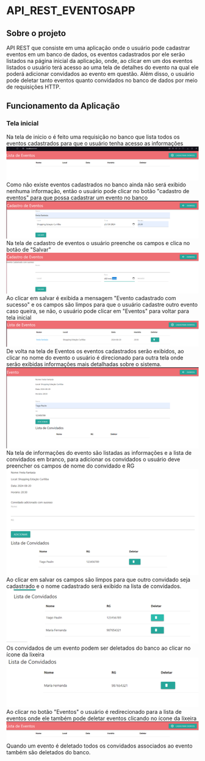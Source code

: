 # API_REST_EVENTOSAPP

## Sobre o projeto
API REST que consiste em uma aplicação onde o usuário pode cadastrar eventos em um banco de dados, os eventos cadastrados por ele 
serão listados na página inicial da aplicação, onde, ao clicar em um dos eventos listados o usuário terá acesso ao uma tela de detalhes do evento
na qual ele poderá adicionar convidados ao evento em questão. Além disso, o usuário pode deletar tanto eventos quanto convidados no banco de dados por meio de requisições HTTP.

## Funcionamento da Aplicação 

### Tela inicial
Na tela de inicio o é feito uma requisição no banco que lista todos os eventos cadastrados para que o usuário tenha acesso as informações
![img.png](images/img.png)
Como não existe eventos cadastrados no banco ainda não será exibido nenhuma informação, então o usuário pode clicar no botão "cadastro de eventos" para que possa cadastrar um evento no banco
![img_1.png](images/img_1.png)
Na tela de cadastro de eventos o usuário preenche os campos e clica no botão de "Salvar"
![img_2.png](images/img_2.png)
Ao clicar em salvar é exibida a mensagem "Evento cadastrado com sucesso" e os campos são limpos para que o usuário cadastre outro evento caso queira, se não, o usuário pode clicar em 
"Eventos" para voltar para tela inicial
![img_3.png](images/img_3.png)
De volta na tela de Eventos os eventos cadastrados serão exibidos, ao clicar no nome do evento o usuário é direcionado para outra tela onde serão exibidas informações mais detalhadas sobre
o sistema.
![img_4.png](images/img_4.png)
Na tela de informações do evento são listadas as informações e a lista de convidados em branco, para adicionar os convidados o usuário deve preencher os campos de nome do convidado e RG
![img_5.png](images/img_5.png)
Ao clicar em salvar os campos são limpos para que outro convidado seja cadastrado e o nome cadastrado será exibido na lista de convidados.
![img_6.png](images/img_6.png)
Os convidados de um evento podem ser deletados do banco ao clicar no ícone da lixeira
![img_7.png](images/img_7.png)
Ao clicar no botão "Eventos" o usuário é redirecionado para a lista de eventos onde ele também pode deletar eventos clicando no ícone da lixeira
![img_8.png](images/img_8.png)
Quando um evento é deletado todos os convidados associados ao evento também são deletados do banco.